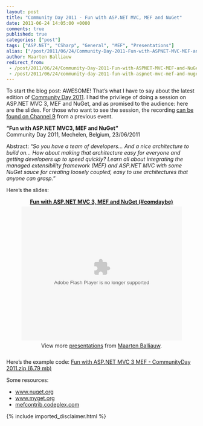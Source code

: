 ```yaml
---
layout: post
title: "Community Day 2011 - Fun with ASP.NET MVC, MEF and NuGet"
date: 2011-06-24 14:05:00 +0000
comments: true
published: true
categories: ["post"]
tags: ["ASP.NET", "CSharp", "General", "MEF", "Presentations"]
alias: ["/post/2011/06/24/Community-Day-2011-Fun-with-ASPNET-MVC-MEF-and-NuGet.aspx", "/post/2011/06/24/community-day-2011-fun-with-aspnet-mvc-mef-and-nuget.aspx"]
author: Maarten Balliauw
redirect_from:
 - /post/2011/06/24/Community-Day-2011-Fun-with-ASPNET-MVC-MEF-and-NuGet.aspx.html
 - /post/2011/06/24/community-day-2011-fun-with-aspnet-mvc-mef-and-nuget.aspx.html
---
```

<p>To start the blog post: AWESOME! That&rsquo;s what I have to say about the latest edition of <a href="http://www.communityday.be" target="_blank">Community Day 2011</a>. I had the privilege of doing a session on ASP.NET MVC 3, MEF and NuGet, and as promised to the audience: here are the slides. For those who want to see the session, the recording <a href="/post/2011/04/14/Slides-for-my-talk-at-MIX11-Fun-with-ASPNET-MVC-3-MEF-and-NuGet.aspx" target="_blank">can be found on Channel 9</a> from a previous event.</p>
<p><strong>&ldquo;Fun with ASP.NET MVC3, MEF and NuGet&rdquo; <br /></strong>Community Day 2011, Mechelen, Belgium, 23/06/2011</p>
<p>Abstract: &ldquo;<em>So you have a team of developers&hellip; And a nice architecture to build on&hellip; How about making that architecture easy for everyone and getting developers up to speed quickly? Learn all about integrating the managed extensibility framework (MEF) and ASP.NET MVC with some NuGet sauce for creating loosely coupled, easy to use architectures that anyone can grasp.</em>&rdquo;</p>
<p>Here&rsquo;s the slides:</p>

<div style="width:100%;text-align:center;" id="__ss_8411592"><strong style="display:block;margin:12px 0 4px"><a href="http://www.slideshare.net/maartenba/fun-with-aspnet-mvc-3-mef-and-nuget-comdaybe" title="Fun with ASP.NET MVC 3, MEF and NuGet (#comdaybe)">Fun with ASP.NET MVC 3, MEF and NuGet (#comdaybe)</a></strong><object id="__sse8411592" width="425" height="355"><param name="movie" value="http://static.slidesharecdn.com/swf/ssplayer2.swf?doc=funwithasp-netmvc3mef-communityday2011-110624065700-phpapp02&stripped_title=fun-with-aspnet-mvc-3-mef-and-nuget-comdaybe&userName=maartenba" /><param name="allowFullScreen" value="true"/><param name="allowScriptAccess" value="always"/><embed name="__sse8411592" src="http://static.slidesharecdn.com/swf/ssplayer2.swf?doc=funwithasp-netmvc3mef-communityday2011-110624065700-phpapp02&stripped_title=fun-with-aspnet-mvc-3-mef-and-nuget-comdaybe&userName=maartenba" type="application/x-shockwave-flash" allowscriptaccess="always" allowfullscreen="true" width="425" height="355"></embed></object><div style="padding:5px 0 12px">View more <a href="http://www.slideshare.net/">presentations</a> from <a href="http://www.slideshare.net/maartenba">Maarten Balliauw</a>.</div></div>

<p>Here&rsquo;s the example code: <a href="/files/2011/6/Fun+with+ASP.NET+MVC+3+MEF+-+CommunityDay+2011.zip">Fun with ASP.NET MVC 3 MEF - CommunityDay 2011.zip (6.79 mb)</a></p>
<p>Some resources:</p>
<ul>
<li><a href="http://www.nuget.org">www.nuget.org</a></li>
<li><a href="http://www.myget.org">www.myget.org</a></li>
<li><a href="http://mefcontrib.codeplex.com" target="_blank">mefcontrib.codeplex.com</a></li>
</ul>
{% include imported_disclaimer.html %}
